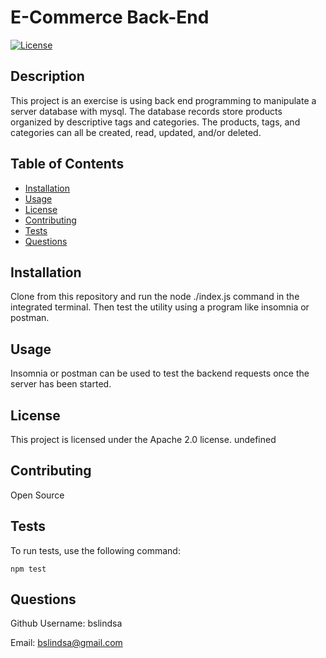 # E-Commerce Back-End
  
[![License](https://img.shields.io/badge/License-Apache_2.0-blue.svg)](https://opensource.org/licenses/Apache-2.0)

## Description

This project is an exercise is using back end programming to manipulate a server database with mysql. The database records store products organized by descriptive tags and categories. The products, tags, and categories can all be created, read, updated, and/or deleted.

## Table of Contents
* [Installation](#installation)
* [Usage](#usage)
* [License](#license)
* [Contributing](#contributing)
* [Tests](#tests)
* [Questions](#questions)
   
<a name="installation"></a>
## Installation

Clone from this repository and run the node ./index.js command in the integrated terminal. Then test the utility using a program like insomnia or postman.

<a name="usage"></a>
## Usage

Insomnia or postman can be used to test the backend requests once the server has been started.

<a name="license"></a>
## License

This project is licensed under the Apache 2.0 license.
undefined

<a name="contributing"></a>
## Contributing

Open Source

<a name="tests"></a>
## Tests
To run tests, use the following command:
```
npm test
```

<a name="questions"></a>
## Questions

Github Username: bslindsa 

Email: bslindsa@gmail.com

